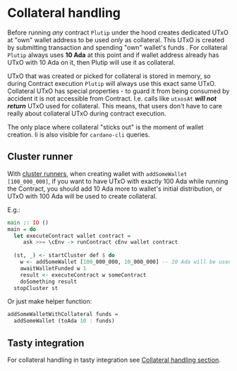 # Collateral handling

Before running *any* contract `Plutip` under the hood creates dedicated UTxO at "own" wallet address to be used *only* as collateral. This UTxO is created by submitting transaction and spending "own" wallet's funds . For collateral `Plutip` always uses **10 Ada** at this point and if wallet address already has UTxO with 10 Ada on it, then Plutip will use it as collateral.

UTxO that was created or picked for collateral is stored in memory, so during Contract execution `Plutip` will always use this exact same UTxO. Collateral UTxO has special properties - to guard it from being consumed by accident it is not accessible from Contract. I.e. calls like `utxosAt` ***will not return*** UTxO used for collateral. This means, that users don't have to care really about collateral UTxO during contract execution.

The only place where collateral "sticks out" is the moment of wallet creation. Ii is also visible for `cardano-cli` queries.

## Cluster runner

With [cluster runners](../local-cluster/README.md), when creating wallet with `addSomeWallet [100_000_000]`, if you want to have UTxO with exactly 100 Ada while running the Contract, you should add 10 Ada more to wallet's initial distribution, or UTxO with 100 Ada will be used to create collateral.

E.g.:

```haskell
main :: IO ()
main = do
  let executeContract wallet contract =
     ask >>= \cEnv -> runContract cEnv wallet contract
     
  (st, _) <- startCluster def $ do
    w <- addSomeWallet [100_000_000, 10_000_000] -- 10 Ada will be used as collateral
    awaitWalletFunded w 1
    result <- executeContract w someContract
    doSomething result
  stopCluster st
```

Or just make helper function:

```haskell
addSomeWalletWithCollateral funds =
  addSomeWallet (toAda 10 : funds)
```

## Tasty integration

For collateral handling in tasty integration see [Collateral handling section](./tasty-integration.md#collateral-handling).
